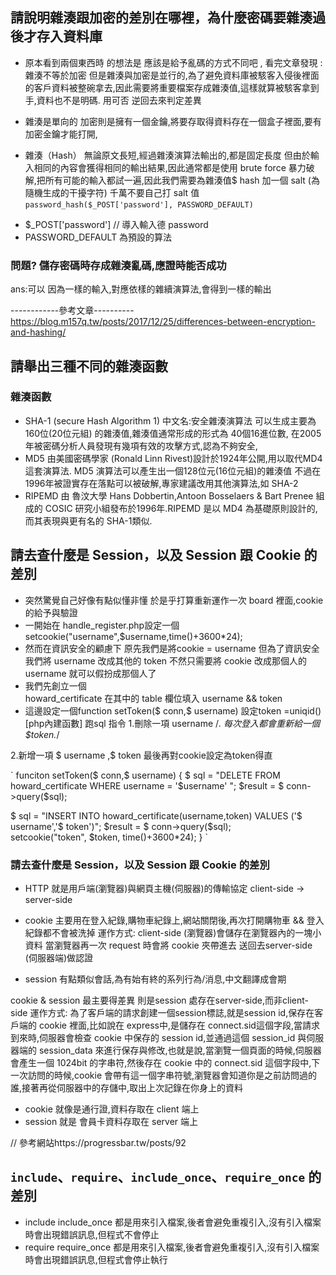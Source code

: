 ## 請說明雜湊跟加密的差別在哪裡，為什麼密碼要雜湊過後才存入資料庫

* 原本看到兩個東西時 的想法是
 應該是給予亂碼的方式不同吧 ,
 看完文章發現 : 雜湊不等於加密
但是雜湊與加密是並行的,為了避免資料庫被駭客入侵後裡面的客戶資料被整碗拿去,因此需要將重要檔案存成雜湊值,這樣就算被駭客拿到手,資料也不是明碼.
用可否 逆回去來判定差異
 -  雜湊是單向的
  加密則是擁有一個金鑰,將要存取得資料存在一個盒子裡面,要有加密金鑰才能打開,
* 雜湊（Hash）
    無論原文長短,經過雜湊演算法輸出的,都是固定長度
但由於輸入相同的內容會獲得相同的輸出結果,因此通常都是使用 brute force 暴力破解,把所有可能的輸入都試一遍,因此我們需要為雜湊值$ hash 加一個 salt (為隨機生成的干擾字符) 千萬不要自己打 salt
值 
`password_hash($_POST['password'], PASSWORD_DEFAULT)`
- $_POST['password'] // 導入輸入德 password 
- PASSWORD_DEFAULT 為預設的算法
### 問題? 儲存密碼時存成雜湊亂碼,應證時能否成功
 ans:可以 因為一樣的輸入,對應依樣的雜續演算法,會得到一樣的輸出 



------------參考文章----------
  https://blog.m157q.tw/posts/2017/12/25/differences-between-encryption-and-hashing/

## 請舉出三種不同的雜湊函數
### 雜湊函數
- SHA-1
 (secure Hash Algorithm 1)
 中文名:安全雜湊演算法
 可以生成主要為160位(20位元組)
 的雜湊值,雜湊值通常形成的形式為 
 40個16進位數,
 在2005年被密碼分析人員發現有幾項有效的攻擊方式,認為不夠安全,
- MD5
由美國密碼學家 (Ronald Linn Rivest)設計於1924年公開,用以取代MD4 這套演算法.
MD5 演算法可以產生出一個128位元(16位元組)的雜湊值
不過在1996年被證實存在落點可以被破解,專家建議改用其他演算法,如 SHA-2
- RIPEMD
由 魯汶大學 Hans Dobbertin,Antoon
Bosselaers & Bart Prenee 組成的 COSIC 研究小組發布於1996年.RIPEMD 是以 MD4 為基礎原則設計的,而其表現與更有名的 SHA-1類似.

## 請去查什麼是 Session，以及 Session 跟 Cookie 的差別
* 突然驚覺自己好像有點似懂非懂
於是乎打算重新運作一次 board 裡面,cookie 的給予與驗證
* 一開始在 handle_register.php設定一個
setcookie("username",$username,time()+3600*24);
* 然而在資訊安全的顧慮下
 原先我們是將cookie = username 但為了資訊安全 
我們將 username 改成其他的 token 不然只需要將 cookie 改成那個人的 username 就可以假扮成那個人了
* 我們先創立一個  
howard_certificate
 在其中的 table 欄位填入 username && token
* 這邊設定一個function
  setToken($ conn,$ username)
  設定token =uniqid()
  [php內建函數]
  跑sql 指令 
  1.刪除一項
  username
 /*. 每次登入都會重新給一個$token.*/
 
2.新增一項 $ username ,$ token
  最後再對cookie設定為token得直
  
`
funciton setToken($ conn,$ username) {
$ sql = "DELETE FROM howard_certificate WHERE username = '$username' ";
  $result = $ conn->query($sql);

  $ sql = "INSERT INTO howard_certificate(username,token) VALUES ('$ username','$ token')";
  $result = $ conn->query($sql);	
  setcookie("token", $token, time()+3600*24);
}
`


### 請去查什麼是 Session，以及 Session 跟 Cookie 的差別
- HTTP 就是用戶端(瀏覽器)與網頁主機(伺服器)的傳輸協定
 client-side -> server-side
- cookie
主要用在登入紀錄,購物車紀錄上,網站關閉後,再次打開購物車 && 登入紀錄都不會被洗掉 
運作方式:
 client-side (瀏覽器)會儲存在瀏覽器內的一塊小資料 當瀏覽器再一次 request 時會將 cookie 夾帶進去 送回去server-side (伺服器端)做認證 

- session
 有點類似會話,為有始有終的系列行為/消息,中文翻譯成會期

 cookie & session 最主要得差異 則是session 處存在server-side,而非client-side
運作方式:
為了客戶端的請求創建一個session標誌,就是session id,保存在客戶端的 cookie 裡面,比如說在 express中,是儲存在 connect.sid這個字段,當請求到來時,伺服器會檢查 cookie 中保存的 session id,並通過這個 session_id
與伺服器端的 session_data 來進行保存與修改,也就是說,當瀏覽一個頁面的時候,伺服器會產生一個 1024bit 的字串符,然後存在 cookie 中的 connect.sid 這個字段中,下一次訪問的時候,cookie 會帶有這一個字串符號,瀏覽器會知道你是之前訪問過的誰,接著再從伺服器中的存儲中,取出上次記錄在你身上的資料

* cookie 就像是通行證,資料存取在 client 端上
* session 就是 會員卡資料存取在 server 端上 



// 參考網站https://progressbar.tw/posts/92

##  `include`、`require`、`include_once`、`require_once` 的差別

* include include_once
 都是用來引入檔案,後者會避免重複引入,沒有引入檔案時會出現錯誤訊息,但程式不會停止
* require require_once 
 都是用來引入檔案,後者會避免重複引入,沒有引入檔案時會出現錯誤訊息,但程式會停止執行

